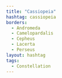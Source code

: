 ```yaml
---
title: "Cassiopeia"
hashtag: cassiopeia
borders:
  - Andromeda
  - Camelopardalis
  - Cepheus
  - Lacerta
  - Perseus
layout: hashtag
tags:
  - Constellation
---
```

